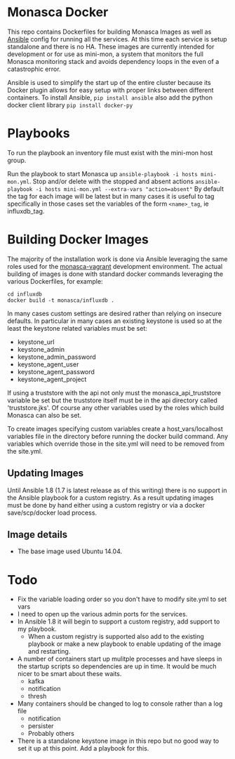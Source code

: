 # Monasca Docker
This repo contains Dockerfiles for building Monasca Images as well as [Ansible](http://www.ansible.com) config for running all the services.
At this time each service is setup standalone and there is no HA. These images are currently intended for development or for use as mini-mon,
a system that monitors the full Monasca monitoring stack and avoids dependency loops in the even of a catastrophic error.

Ansible is used to simplify the start up of the entire cluster because its Docker plugin allows for easy setup with proper links between different containers.
To install Ansible, `pip install ansible` also add the python docker client library `pip install docker-py`

# Playbooks
To run the playbook an inventory file must exist with the mini-mon host group.

Run the playbook to start Monasca up `ansible-playbook -i hosts mini-mon.yml`.
Stop and/or delete with the stopped and absent actions `ansible-playbook -i hosts mini-mon.yml --extra-vars "action=absent"`
By default the tag for each image will be latest but in many cases it is useful to tag specifically in those cases set the variables of the form
`<name>_tag`, ie influxdb_tag.

# Building Docker Images
The majority of the installation work is done via Ansible leveraging the same roles used for the
[monasca-vagrant](https://github.com/stackforge/monasca-vagrant) development environment.
The actual building of images is done with standard docker commands leveraging the various Dockerfiles, for example:

    cd influxdb
    docker build -t monasca/influxdb .

In many cases custom settings are desired rather than relying on insecure defaults. In particular in many cases an existing keystone
is used so at the least the keystone related variables must be set:
- keystone_url 
- keystone_admin 
- keystone_admin_password 
- keystone_agent_user
- keystone_agent_password
- keystone_agent_project

If using a truststore with the api not only must the monasca_api_truststore variable be set but the truststore itself must be in the api
directory called 'truststore.jks'. Of course any other variables used by the roles which build Monasca can also be set.

To create images specifying custom variables create a host_vars/localhost variables file in the directory before running the docker build command.
Any variables which override those in the site.yml will need to be removed from the site.yml.

## Updating Images
Until Ansible 1.8 (1.7 is latest release as of this writing) there is no support in the Ansible playbook for a custom registry. As a result
updating images must be done by hand either using a custom registry or via a docker save/scp/docker load process.

## Image details
- The base image used Ubuntu 14.04.

# Todo
- Fix the variable loading order so you don't have to modify site.yml to set vars
- I need to open up the various admin ports for the services.
- In Ansible 1.8 it will begin to support a custom registry, add support to my playbook.
  - When a custom registry is supported also add to the existing playbook or make a new playbook to enable updating of the image and restarting.
- A number of containers start up mulitple processes and have sleeps in the startup scripts so dependencies are up in time. It would be much nicer
  to be smart about these waits.
  - kafka
  - notification
  - thresh
- Many containers should be changed to log to console rather than a log file
  - notification
  - persister
  - Probably others
- There is a standalone keystone image in this repo but no good way to set it up at this point. Add a playbook for this.
